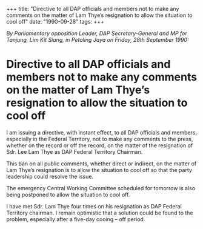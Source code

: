 +++ 
title: "Directive to all DAP officials and members not to make any comments on the matter of Lam Thye’s resignation to allow the situation to cool off"
date: "1990-09-28"
tags:
+++

_By Parliamentary opposition Leader, DAP Secretary-General and MP for Tanjung, Lim Kit Siang, in Petaling Jaya on Friday, 28th September 1990:_

# Directive to all DAP officials and members not to make any comments on the matter of Lam Thye’s resignation to allow the situation to cool off

I am issuing a directive, with instant effect, to all DAP officials and members, especially in the Federal Territory, not to make any comments to the press, whether on the record or off the record, on the matter of the resignation of Sdr. Lee Lam Thye as DAP Federal Territory Chairman.</u>

 This ban on all public comments, whether direct or indirect, on the matter of Lam Thye’s resignation is to allow the situation to cool off so that the party leadership could resolve the issue.

The emergency Central Working Committee scheduled for tomorrow is also being postponed to allow the situation to cool off.

I have met Sdr. Lam Thye four times on his resignation as DAP Federal Territory chairman. I remain optimistic that a solution could be found to the problem, especially after a five-day cooing – off period.
 
